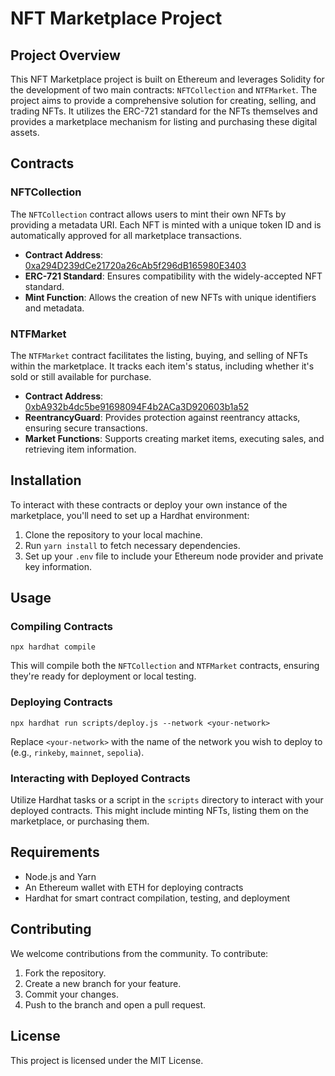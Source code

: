 # NFT Marketplace Project

## Project Overview

This NFT Marketplace project is built on Ethereum and leverages Solidity for the development of two main contracts: `NFTCollection` and `NTFMarket`. The project aims to provide a comprehensive solution for creating, selling, and trading NFTs. It utilizes the ERC-721 standard for the NFTs themselves and provides a marketplace mechanism for listing and purchasing these digital assets.

## Contracts

### NFTCollection

The `NFTCollection` contract allows users to mint their own NFTs by providing a metadata URI. Each NFT is minted with a unique token ID and is automatically approved for all marketplace transactions.

- **Contract Address**: [0xa294D239dCe21720a26cAb5f296dB165980E3403](https://sepolia.etherscan.io/address/0xa294D239dCe21720a26cAb5f296dB165980E3403#code)
- **ERC-721 Standard**: Ensures compatibility with the widely-accepted NFT standard.
- **Mint Function**: Allows the creation of new NFTs with unique identifiers and metadata.

### NTFMarket

The `NTFMarket` contract facilitates the listing, buying, and selling of NFTs within the marketplace. It tracks each item's status, including whether it's sold or still available for purchase.

- **Contract Address**: [0xbA932b4dc5be91698094F4b2ACa3D920603b1a52](https://sepolia.etherscan.io/address/0xbA932b4dc5be91698094F4b2ACa3D920603b1a52#code)
- **ReentrancyGuard**: Provides protection against reentrancy attacks, ensuring secure transactions.
- **Market Functions**: Supports creating market items, executing sales, and retrieving item information.

## Installation

To interact with these contracts or deploy your own instance of the marketplace, you'll need to set up a Hardhat environment:

1. Clone the repository to your local machine.
2. Run `yarn install` to fetch necessary dependencies.
3. Set up your `.env` file to include your Ethereum node provider and private key information.

## Usage

### Compiling Contracts

```shell
npx hardhat compile
```

This will compile both the `NFTCollection` and `NTFMarket` contracts, ensuring they're ready for deployment or local testing.

### Deploying Contracts

```shell
npx hardhat run scripts/deploy.js --network <your-network>
```

Replace `<your-network>` with the name of the network you wish to deploy to (e.g., `rinkeby`, `mainnet`, `sepolia`).

### Interacting with Deployed Contracts

Utilize Hardhat tasks or a script in the `scripts` directory to interact with your deployed contracts. This might include minting NFTs, listing them on the marketplace, or purchasing them.

## Requirements

- Node.js and Yarn
- An Ethereum wallet with ETH for deploying contracts
- Hardhat for smart contract compilation, testing, and deployment

## Contributing

We welcome contributions from the community. To contribute:

1. Fork the repository.
2. Create a new branch for your feature.
3. Commit your changes.
4. Push to the branch and open a pull request.

## License

This project is licensed under the MIT License.

